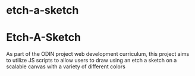 # etch-a-sketch
<h1>Etch-A-Sketch</h1>

<p>As part of the ODIN project web development curriculum, this project aims to utilize JS scripts to allow users to draw using an etch
a sketch on a scalable canvas with a variety of different colors</p>
